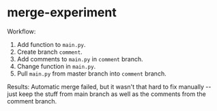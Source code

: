 # merge-experiment

Workflow:
1. Add function to `main.py`.
2. Create branch `comment`.
3. Add comments to `main.py` in `comment` branch.
4. Change function in `main.py`.
5. Pull `main.py` from master branch into `comment` branch.

Results:
Automatic merge failed, but it wasn't that hard to fix manually -- just keep the stuff from main branch as well as the comments from the comment branch.
